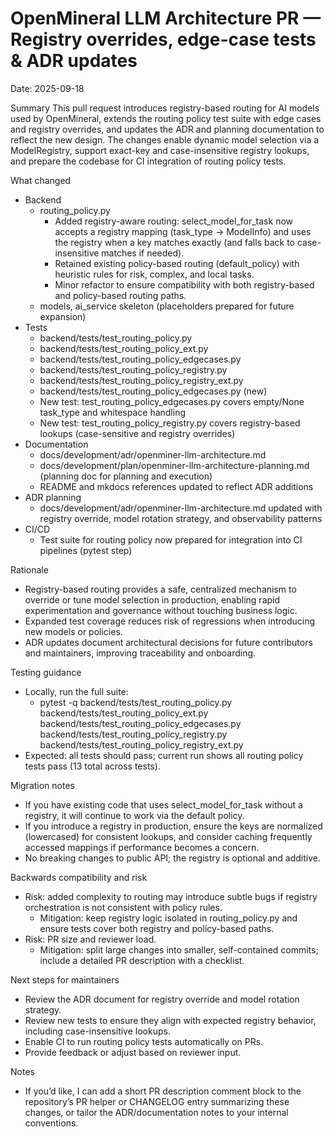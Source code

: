 # OpenMineral LLM Architecture PR — Registry overrides, edge-case tests & ADR updates

Date: 2025-09-18

Summary
This pull request introduces registry-based routing for AI models used by OpenMineral, extends the routing policy test suite with edge cases and registry overrides, and updates the ADR and planning documentation to reflect the new design. The changes enable dynamic model selection via a ModelRegistry, support exact-key and case-insensitive registry lookups, and prepare the codebase for CI integration of routing policy tests.

What changed
- Backend
  - routing_policy.py
    - Added registry-aware routing: select_model_for_task now accepts a registry mapping (task_type -> ModelInfo) and uses the registry when a key matches exactly (and falls back to case-insensitive matches if needed).
    - Retained existing policy-based routing (default_policy) with heuristic rules for risk, complex, and local tasks.
    - Minor refactor to ensure compatibility with both registry-based and policy-based routing paths.
  - models, ai_service skeleton (placeholders prepared for future expansion)
- Tests
  - backend/tests/test_routing_policy.py
  - backend/tests/test_routing_policy_ext.py
  - backend/tests/test_routing_policy_edgecases.py
  - backend/tests/test_routing_policy_registry.py
  - backend/tests/test_routing_policy_registry_ext.py
  - backend/tests/test_routing_policy_edgecases.py (new)
  - New test: test_routing_policy_edgecases.py covers empty/None task_type and whitespace handling
  - New test: test_routing_policy_registry.py covers registry-based lookups (case-sensitive and registry overrides)
- Documentation
  - docs/development/adr/openminer-llm-architecture.md
  - docs/development/plan/openminer-llm-architecture-planning.md (planning doc for planning and execution)
  - README and mkdocs references updated to reflect ADR additions
- ADR planning
  - docs/development/adr/openminer-llm-architecture.md updated with registry override, model rotation strategy, and observability patterns
- CI/CD
  - Test suite for routing policy now prepared for integration into CI pipelines (pytest step)

Rationale
- Registry-based routing provides a safe, centralized mechanism to override or tune model selection in production, enabling rapid experimentation and governance without touching business logic.
- Expanded test coverage reduces risk of regressions when introducing new models or policies.
- ADR updates document architectural decisions for future contributors and maintainers, improving traceability and onboarding.

Testing guidance
- Locally, run the full suite:
  - pytest -q backend/tests/test_routing_policy.py backend/tests/test_routing_policy_ext.py backend/tests/test_routing_policy_edgecases.py backend/tests/test_routing_policy_registry.py backend/tests/test_routing_policy_registry_ext.py
- Expected: all tests should pass; current run shows all routing policy tests pass (13 total across tests).

Migration notes
- If you have existing code that uses select_model_for_task without a registry, it will continue to work via the default policy.
- If you introduce a registry in production, ensure the keys are normalized (lowercased) for consistent lookups, and consider caching frequently accessed mappings if performance becomes a concern.
- No breaking changes to public API; the registry is optional and additive.

Backwards compatibility and risk
- Risk: added complexity to routing may introduce subtle bugs if registry orchestration is not consistent with policy rules.
  - Mitigation: keep registry logic isolated in routing_policy.py and ensure tests cover both registry and policy-based paths.
- Risk: PR size and reviewer load.
  - Mitigation: split large changes into smaller, self-contained commits; include a detailed PR description with a checklist.

Next steps for maintainers
- Review the ADR document for registry override and model rotation strategy.
- Review new tests to ensure they align with expected registry behavior, including case-insensitive lookups.
- Enable CI to run routing policy tests automatically on PRs.
- Provide feedback or adjust based on reviewer input.

Notes
- If you’d like, I can add a short PR description comment block to the repository’s PR helper or CHANGELOG entry summarizing these changes, or tailor the ADR/documentation notes to your internal conventions.
